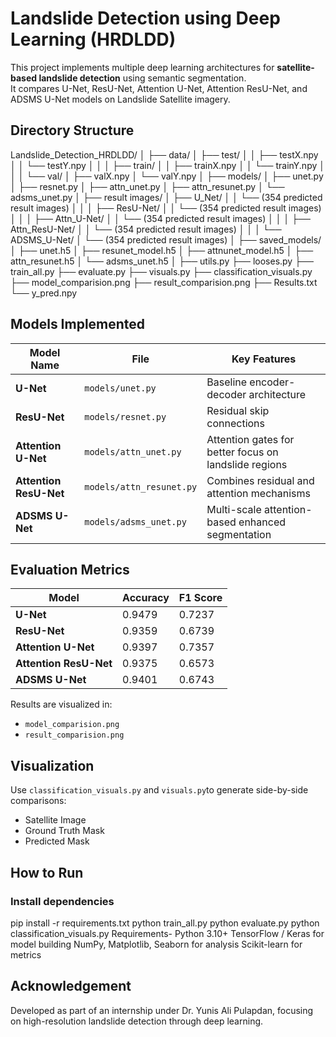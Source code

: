 #  Landslide Detection using Deep Learning (HRDLDD)
This project implements multiple deep learning architectures for **satellite-based landslide detection** using semantic segmentation.  
It compares U-Net, ResU-Net, Attention U-Net, Attention ResU-Net, and ADSMS U-Net models on Landslide Satellite imagery.
##  Directory Structure
Landslide_Detection_HRDLDD/
│
├── data/
│   ├── test/
│   │   ├── testX.npy
│   │   └── testY.npy
│   │
│   ├── train/
│   │   ├── trainX.npy
│   │   └── trainY.npy
│   │
│   └── val/
│       ├── valX.npy
│       └── valY.npy
│
├── models/
│   ├── unet.py
│   ├── resnet.py
│   ├── attn_unet.py
│   ├── attn_resunet.py
│   └── adsms_unet.py
│
├── result images/
│   ├── U_Net/
│   │   └── (354 predicted result images)
│   │
│   ├── ResU-Net/
│   │   └── (354 predicted result images)
│   │
│   ├── Attn_U-Net/
│   │   └── (354 predicted result images)
│   │
│   ├── Attn_ResU-Net/
│   │   └── (354 predicted result images)
│   │
│   └── ADSMS_U-Net/
│       └── (354 predicted result images)
│
├── saved_models/
│   ├── unet.h5
│   ├── resunet_model.h5
│   ├── attnunet_model.h5
│   ├── attn_resunet.h5
│   └── adsms_unet.h5
│
├── utils.py
├── looses.py
├── train_all.py
├── evaluate.py
├── visuals.py
├── classification_visuals.py
├── model_comparision.png
├── result_comparision.png
├── Results.txt
└── y_pred.npy
## Models Implemented
| Model Name        | File | Key Features |
|-------------------|------|---------------|
| **U-Net** | `models/unet.py` | Baseline encoder-decoder architecture |
| **ResU-Net** | `models/resnet.py` | Residual skip connections |
| **Attention U-Net** | `models/attn_unet.py` | Attention gates for better focus on landslide regions |
| **Attention ResU-Net** | `models/attn_resunet.py` | Combines residual and attention mechanisms |
| **ADSMS U-Net** | `models/adsms_unet.py` | Multi-scale attention-based enhanced segmentation |
## Evaluation Metrics
| Model | Accuracy | F1 Score |
|--------|-----------|-----------|
| **U-Net** | 0.9479 | 0.7237 |
| **ResU-Net** | 0.9359 | 0.6739 |
| **Attention U-Net** | 0.9397 | 0.7357 |
| **Attention ResU-Net** | 0.9375 | 0.6573 |
| **ADSMS U-Net** | 0.9401 | 0.6743 |
Results are visualized in:
- `model_comparision.png`  
- `result_comparision.png`
## Visualization
Use `classification_visuals.py` and `visuals.py`to generate side-by-side comparisons:
- Satellite Image  
- Ground Truth Mask  
- Predicted Mask  
## How to Run
### Install dependencies
pip install -r requirements.txt
python train_all.py
python evaluate.py
python classification_visuals.py
Requirements-
Python 3.10+
TensorFlow / Keras for model building
NumPy, Matplotlib, Seaborn for analysis
Scikit-learn for metrics
## Acknowledgement
Developed as part of an internship under Dr. Yunis Ali Pulapdan, focusing on high-resolution landslide detection through deep learning.


